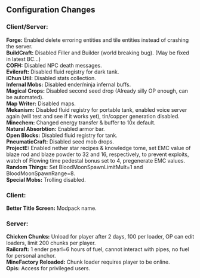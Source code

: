 ## Configuration Changes

### Client/Server:
**Forge:** Enabled delete erroring entities and tile entities instead of crashing the server.<br>
**BuildCraft:** Disabled Filler and Builder (world breaking bug). (May be fixed in latest BC…)<br>
**COFH:** Disabled NPC death messages.<br>
**Evilcraft:** Disabled fluid registry for dark tank.<br>
**iChun Util:** Disabled stats collection.<br>
**Infernal Mobs:** Disabled ender/ninja infernal buffs.<br>
**Magical Crops:** Disabled second seed drop (Already silly OP enough, can be automated).<br>
**Map Writer:** Disabled maps.<br>
**Mekanism:** Disabled fluid registry for portable tank, enabled voice server again (will test and see if it works yet), tin/copper generation disabled.<br>
**Minechem:** Changed energy transfer & buffer to 10x default.<br>
**Natural Absorbtion:** Enabled armor bar.<br>
**Open Blocks:** Disabled fluid registry for tank.<br>
**PneumaticCraft:** Disabled seed mob drops.<br>
**ProjectE:** Enabled nether star recipes & knowledge tome, set EMC value of blaze rod and blaze powder to 32 and 16, respectively, to prevent exploits, watch of Flowing time pedestal bonus set to 4, pregenerate EMC values.<br>
**Random Things:** Set BloodMoonSpawnLimitMult=1 and BloodMoonSpawnRange=8.<br>
**Special Mobs:** Trolling disabled.

### Client:
**Better Title Screen:** Modpack name.

### Server:
**Chicken Chunks:** Unload for player after 2 days, 100 per loader, OP can edit loaders, limit 200 chunks per player.<br>
**Railcraft:** 1 ender pearl=6 hours of fuel, cannot interact with pipes, no fuel for personal anchor.<br>
**MineFactory Reloaded:** Chunk loader requires player to be online.<br>
**Opis:** Access for privileged users.
